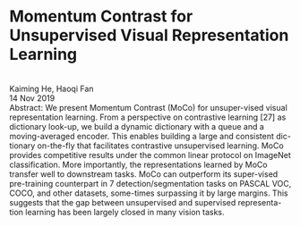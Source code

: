 Momentum Contrast for Unsupervised Visual Representation Learning
===========
<br> Kaiming He, Haoqi Fan<br>
14 Nov 2019<br>
Abstract: 
We present Momentum Contrast (MoCo) for unsuper-vised visual representation learning. From a perspective on contrastive learning [27] as dictionary look-up, we build a dynamic dictionary with a queue and a moving-averaged encoder. This enables building a large and consistent dic-tionary on-the-fly that facilitates contrastive unsupervised learning. MoCo provides competitive results under the common linear protocol on ImageNet classification. More importantly, the representations learned by MoCo transfer well to downstream tasks. MoCo can outperform its super-vised pre-training counterpart in 7 detection/segmentation tasks on PASCAL VOC, COCO, and other datasets, some-times surpassing it by large margins. This suggests that the gap between unsupervised and supervised representa-tion learning has been largely closed in many vision tasks.
